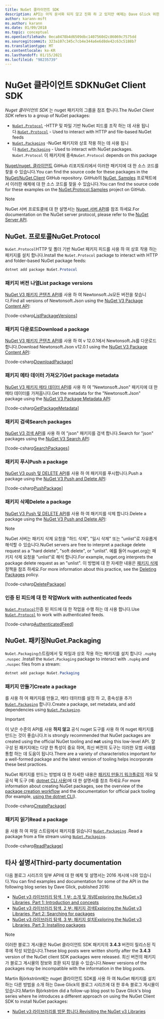 ```yaml
---
title: NuGet 클라이언트 SDK
description: API는 아직 문서화 되지 않고 진화 하 고 있지만 예제는 Dave Glick 위한 블로그에서 사용할 수 있습니다.
author: karann-msft
ms.author: karann
ms.date: 01/09/2018
ms.topic: conceptual
ms.openlocfilehash: 0eca8478b4d6509dbc1407560d2c86069c7575dd
ms.sourcegitcommit: 323a107c345c7cb4e344a6e6d8de42c63c5188b7
ms.translationtype: MT
ms.contentlocale: ko-KR
ms.lasthandoff: 01/15/2021
ms.locfileid: "98235739"
---
```

# <a name="nuget-client-sdk"></a><span data-ttu-id="cf4a2-103">NuGet 클라이언트 SDK</span><span class="sxs-lookup"><span data-stu-id="cf4a2-103">NuGet Client SDK</span></span>

<span data-ttu-id="cf4a2-104">*Nuget 클라이언트 SDK* 는 nuget 패키지의 그룹을 참조 합니다.</span><span class="sxs-lookup"><span data-stu-id="cf4a2-104">The *NuGet Client SDK* refers to a group of NuGet packages:</span></span>

* <span data-ttu-id="cf4a2-105">[`NuGet.Protocol`](https://www.nuget.org/packages/NuGet.Protocol) -HTTP 및 파일 기반 NuGet 피드를 조작 하는 데 사용 됩니다.</span><span class="sxs-lookup"><span data-stu-id="cf4a2-105">[`NuGet.Protocol`](https://www.nuget.org/packages/NuGet.Protocol) - Used to interact with HTTP and file-based NuGet feeds</span></span>
* <span data-ttu-id="cf4a2-106">[`NuGet.Packaging`](https://www.nuget.org/packages/NuGet.Packaging) -NuGet 패키지와 상호 작용 하는 데 사용 됩니다.</span><span class="sxs-lookup"><span data-stu-id="cf4a2-106">[`NuGet.Packaging`](https://www.nuget.org/packages/NuGet.Packaging) - Used to interact with NuGet packages.</span></span> <span data-ttu-id="cf4a2-107">`NuGet.Protocol` 이 패키지에 종속</span><span class="sxs-lookup"><span data-stu-id="cf4a2-107">`NuGet.Protocol` depends on this package</span></span>

<span data-ttu-id="cf4a2-108">[Nuget/nuget. 클라이언트](https://github.com/NuGet/NuGet.Client) GitHub 리포지토리에서 이러한 패키지에 대 한 소스 코드를 찾을 수 있습니다.</span><span class="sxs-lookup"><span data-stu-id="cf4a2-108">You can find the source code for these packages in the [NuGet/NuGet.Client](https://github.com/NuGet/NuGet.Client) GitHub repository.</span></span>
<span data-ttu-id="cf4a2-109">GitHub의 [NuGet. Samples](https://github.com/NuGet/Samples/tree/master/NuGetProtocolSamples) 프로젝트에서 이러한 예제에 대 한 소스 코드를 찾을 수 있습니다.</span><span class="sxs-lookup"><span data-stu-id="cf4a2-109">You can find the source code for these examples on the [NuGet.Protocol.Samples](https://github.com/NuGet/Samples/tree/master/NuGetProtocolSamples) project on GitHub.</span></span>

> [!Note]
> <span data-ttu-id="cf4a2-110">NuGet 서버 프로토콜에 대 한 설명서는 [Nuget 서버 API](~/api/overview.md)를 참조 하세요.</span><span class="sxs-lookup"><span data-stu-id="cf4a2-110">For documentation on the NuGet server protocol, please refer to the [NuGet Server API](~/api/overview.md).</span></span>

## <a name="nugetprotocol"></a><span data-ttu-id="cf4a2-111">NuGet. 프로토콜</span><span class="sxs-lookup"><span data-stu-id="cf4a2-111">NuGet.Protocol</span></span>

<span data-ttu-id="cf4a2-112">`NuGet.Protocol`HTTP 및 폴더 기반 NuGet 패키지 피드를 사용 하 여 상호 작용 하는 패키지를 설치 합니다.</span><span class="sxs-lookup"><span data-stu-id="cf4a2-112">Install the `NuGet.Protocol` package to interact with HTTP and folder-based NuGet package feeds:</span></span>

```ps1
dotnet add package NuGet.Protocol
```

### <a name="list-package-versions"></a><span data-ttu-id="cf4a2-113">패키지 버전 나열</span><span class="sxs-lookup"><span data-stu-id="cf4a2-113">List package versions</span></span>

<span data-ttu-id="cf4a2-114">[NuGet V3 패키지 콘텐츠 API](../api/package-base-address-resource.md#enumerate-package-versions)를 사용 하 여 Newtonsoft.Js모든 버전을 찾습니다.</span><span class="sxs-lookup"><span data-stu-id="cf4a2-114">Find all versions of Newtonsoft.Json using the [NuGet V3 Package Content API](../api/package-base-address-resource.md#enumerate-package-versions):</span></span>

[!code-csharp[ListPackageVersions](~/../nuget-samples/NuGetProtocolSamples/Program.cs?name=ListPackageVersions)]

### <a name="download-a-package"></a><span data-ttu-id="cf4a2-115">패키지 다운로드</span><span class="sxs-lookup"><span data-stu-id="cf4a2-115">Download a package</span></span>

<span data-ttu-id="cf4a2-116">[NuGet V3 패키지 콘텐츠 API](../api/package-base-address-resource.md)를 사용 하 여 v 12.0.1에서 Newtonsoft.Js를 다운로드 합니다.</span><span class="sxs-lookup"><span data-stu-id="cf4a2-116">Download Newtonsoft.Json v12.0.1 using the [NuGet V3 Package Content API](../api/package-base-address-resource.md):</span></span>

[!code-csharp[DownloadPackage](~/../nuget-samples/NuGetProtocolSamples/Program.cs?name=DownloadPackage)]

### <a name="get-package-metadata"></a><span data-ttu-id="cf4a2-117">패키지 메타 데이터 가져오기</span><span class="sxs-lookup"><span data-stu-id="cf4a2-117">Get package metadata</span></span>

<span data-ttu-id="cf4a2-118">[NuGet V3 패키지 메타 데이터 API](../api/registration-base-url-resource.md)를 사용 하 여 "Newtonsoft.Json" 패키지에 대 한 메타 데이터를 가져옵니다.</span><span class="sxs-lookup"><span data-stu-id="cf4a2-118">Get the metadata for the "Newtonsoft.Json" package using the [NuGet V3 Package Metadata API](../api/registration-base-url-resource.md):</span></span>

[!code-csharp[GetPackageMetadata](~/../nuget-samples/NuGetProtocolSamples/Program.cs?name=GetPackageMetadata)]

### <a name="search-packages"></a><span data-ttu-id="cf4a2-119">패키지 검색</span><span class="sxs-lookup"><span data-stu-id="cf4a2-119">Search packages</span></span>

<span data-ttu-id="cf4a2-120">[NuGet V3 검색 API](../api/search-query-service-resource.md)를 사용 하 여 "json" 패키지를 검색 합니다.</span><span class="sxs-lookup"><span data-stu-id="cf4a2-120">Search for "json" packages using the [NuGet V3 Search API](../api/search-query-service-resource.md):</span></span>

[!code-csharp[SearchPackages](~/../nuget-samples/NuGetProtocolSamples/Program.cs?name=SearchPackages)]

### <a name="push-a-package"></a><span data-ttu-id="cf4a2-121">패키지 푸시</span><span class="sxs-lookup"><span data-stu-id="cf4a2-121">Push a package</span></span>

<span data-ttu-id="cf4a2-122">[NuGet V3 push 및 DELETE API](../api/package-publish-resource.md)를 사용 하 여 패키지를 푸시합니다.</span><span class="sxs-lookup"><span data-stu-id="cf4a2-122">Push a package using the [NuGet V3 Push and Delete API](../api/package-publish-resource.md):</span></span>

[!code-csharp[PushPackage](~/../nuget-samples/NuGetProtocolSamples/Program.cs?name=PushPackage)]

### <a name="delete-a-package"></a><span data-ttu-id="cf4a2-123">패키지 삭제</span><span class="sxs-lookup"><span data-stu-id="cf4a2-123">Delete a package</span></span>

<span data-ttu-id="cf4a2-124">[NuGet V3 Push 및 DELETE API](../api/package-publish-resource.md)를 사용 하 여 패키지를 삭제 합니다.</span><span class="sxs-lookup"><span data-stu-id="cf4a2-124">Delete a package using the [NuGet V3 Push and Delete API](../api/package-publish-resource.md):</span></span>

> [!Note]
> <span data-ttu-id="cf4a2-125">NuGet 서버는 패키지 삭제 요청을 "하드 삭제", "일시 삭제" 또는 "unlist"로 자유롭게 해석할 수 있습니다.</span><span class="sxs-lookup"><span data-stu-id="cf4a2-125">NuGet servers are free to interpret a package delete request as a "hard delete", "soft delete", or "unlist".</span></span>
> <span data-ttu-id="cf4a2-126">예를 들어 nuget.org는 패키지 삭제 요청을 "unlist"로 해석 합니다.</span><span class="sxs-lookup"><span data-stu-id="cf4a2-126">For example, nuget.org interprets the package delete request as an "unlist".</span></span> <span data-ttu-id="cf4a2-127">이 방법에 대 한 자세한 내용은 [패키지 삭제](../nuget-org/policies/deleting-packages.md) 정책을 참조 하세요.</span><span class="sxs-lookup"><span data-stu-id="cf4a2-127">For more information about this practice, see the [Deleting Packages](../nuget-org/policies/deleting-packages.md) policy.</span></span>

[!code-csharp[DeletePackage](~/../nuget-samples/NuGetProtocolSamples/Program.cs?name=DeletePackage)]

### <a name="work-with-authenticated-feeds"></a><span data-ttu-id="cf4a2-128">인증 된 피드에 대 한 작업</span><span class="sxs-lookup"><span data-stu-id="cf4a2-128">Work with authenticated feeds</span></span>

<span data-ttu-id="cf4a2-129">[`NuGet.Protocol`](https://www.nuget.org/packages/NuGet.Protocol)인증 된 피드에 대 한 작업을 수행 하는 데 사용 합니다.</span><span class="sxs-lookup"><span data-stu-id="cf4a2-129">Use [`NuGet.Protocol`](https://www.nuget.org/packages/NuGet.Protocol) to work with authenticated feeds.</span></span>

[!code-csharp[AuthenticatedFeed](~/../nuget-samples/NuGetProtocolSamples/Program.cs?name=AuthenticatedFeed)]

## <a name="nugetpackaging"></a><span data-ttu-id="cf4a2-130">NuGet. 패키징</span><span class="sxs-lookup"><span data-stu-id="cf4a2-130">NuGet.Packaging</span></span>

<span data-ttu-id="cf4a2-131">`NuGet.Packaging`스트림에서 및 파일과 상호 작용 하는 패키지를 설치 합니다 `.nupkg` `.nuspec` .</span><span class="sxs-lookup"><span data-stu-id="cf4a2-131">Install the `NuGet.Packaging` package to interact with `.nupkg` and `.nuspec` files from a stream:</span></span>

```ps1
dotnet add package NuGet.Packaging
```

### <a name="create-a-package"></a><span data-ttu-id="cf4a2-132">패키지 만들기</span><span class="sxs-lookup"><span data-stu-id="cf4a2-132">Create a package</span></span>

<span data-ttu-id="cf4a2-133">를 사용 하 여 패키지를 만들고, 메타 데이터를 설정 하 고, 종속성을 추가 [`NuGet.Packaging`](https://www.nuget.org/packages/NuGet.Packaging) 합니다.</span><span class="sxs-lookup"><span data-stu-id="cf4a2-133">Create a package, set metadata, and add dependencies using [`NuGet.Packaging`](https://www.nuget.org/packages/NuGet.Packaging).</span></span>

> [!IMPORTANT]
> <span data-ttu-id="cf4a2-134">이 낮은 수준의 API를 사용 **하지 않고** 공식 nuget 도구를 사용 하 여 nuget 패키지를 만드는 것이 좋습니다.</span><span class="sxs-lookup"><span data-stu-id="cf4a2-134">It is strongly recommended that NuGet packages are created using the official NuGet tooling and **not** using this low-level API.</span></span> <span data-ttu-id="cf4a2-135">잘 구성 된 패키지에는 다양 한 특성이 중요 하며, 최신 버전의 도구는 이러한 모범 사례를 통합 하는 데 도움이 됩니다.</span><span class="sxs-lookup"><span data-stu-id="cf4a2-135">There are a variety of characteristics important for a well-formed package and the latest version of tooling helps incorporate these best practices.</span></span>
> 
> <span data-ttu-id="cf4a2-136">NuGet 패키지를 만드는 방법에 대 한 자세한 내용은 [패키지 만들기 워크플로의](../create-packages/overview-and-workflow.md) 개요 및 공식 팩 도구 (예: [dotnet CLI 사용](../create-packages/creating-a-package-dotnet-cli.md))에 대 한 설명서를 참조 하세요.</span><span class="sxs-lookup"><span data-stu-id="cf4a2-136">For more information about creating NuGet packages, see the overview of the [package creation workflow](../create-packages/overview-and-workflow.md) and the documentation for official pack tooling (for example, [using the dotnet CLI](../create-packages/creating-a-package-dotnet-cli.md)).</span></span>

[!code-csharp[CreatePackage](~/../nuget-samples/NuGetProtocolSamples/Program.cs?name=CreatePackage)]

### <a name="read-a-package"></a><span data-ttu-id="cf4a2-137">패키지 읽기</span><span class="sxs-lookup"><span data-stu-id="cf4a2-137">Read a package</span></span>

<span data-ttu-id="cf4a2-138">을 사용 하 여 파일 스트림에서 패키지를 읽습니다 [`NuGet.Packaging`](https://www.nuget.org/packages/NuGet.Packaging) .</span><span class="sxs-lookup"><span data-stu-id="cf4a2-138">Read a package from a file stream using [`NuGet.Packaging`](https://www.nuget.org/packages/NuGet.Packaging).</span></span>

[!code-csharp[ReadPackage](~/../nuget-samples/NuGetProtocolSamples/Program.cs?name=ReadPackage)]

## <a name="third-party-documentation"></a><span data-ttu-id="cf4a2-139">타사 설명서</span><span class="sxs-lookup"><span data-stu-id="cf4a2-139">Third-party documentation</span></span>

<span data-ttu-id="cf4a2-140">다음 블로그 시리즈의 일부 API에 대 한 예제 및 설명서는 2016 게시에 나와 있습니다.</span><span class="sxs-lookup"><span data-stu-id="cf4a2-140">You can find examples and documentation for some of the API in the following blog series by Dave Glick, published 2016:</span></span>

- [<span data-ttu-id="cf4a2-141">NuGet v3 라이브러리 탐색, 1 부: 소개 및 개념</span><span class="sxs-lookup"><span data-stu-id="cf4a2-141">Exploring the NuGet v3 Libraries, Part 1: Introduction and concepts</span></span>](http://daveaglick.com/posts/exploring-the-nuget-v3-libraries-part-1)
- [<span data-ttu-id="cf4a2-142">NuGet v3 라이브러리 탐색, 2 부: 패키지 검색</span><span class="sxs-lookup"><span data-stu-id="cf4a2-142">Exploring the NuGet v3 Libraries, Part 2: Searching for packages</span></span>](http://daveaglick.com/posts/exploring-the-nuget-v3-libraries-part-2)
- [<span data-ttu-id="cf4a2-143">NuGet v3 라이브러리 탐색, 3 부: 패키지 설치</span><span class="sxs-lookup"><span data-stu-id="cf4a2-143">Exploring the NuGet v3 Libraries, Part 3: Installing packages</span></span>](http://daveaglick.com/posts/exploring-the-nuget-v3-libraries-part-3)

> [!Note]
> <span data-ttu-id="cf4a2-144">이러한 블로그 게시물은 NuGet 클라이언트 SDK 패키지의 **3.4.3** 버전이 릴리스된 직후에 작성 되었습니다.</span><span class="sxs-lookup"><span data-stu-id="cf4a2-144">These blog posts were written shortly after the **3.4.3** version of the NuGet client SDK packages were released.</span></span>
> <span data-ttu-id="cf4a2-145">최신 버전의 패키지가 블로그 게시물의 정보와 호환 되지 않을 수 있습니다.</span><span class="sxs-lookup"><span data-stu-id="cf4a2-145">Newer versions of the packages may be incompatible with the information in the blog posts.</span></span>

<span data-ttu-id="cf4a2-146">Martin Björkström에는 nuget 클라이언트 SDK를 사용 하 여 NuGet 패키지를 설치 하는 다른 방법을 소개 하는 Dave Glick의 블로그 시리즈에 대 한 후속 블로그 게시물이 있습니다.</span><span class="sxs-lookup"><span data-stu-id="cf4a2-146">Martin Björkström did a follow-up blog post to Dave Glick's blog series where he introduces a different approach on using the NuGet Client SDK to install NuGet packages:</span></span>

- [<span data-ttu-id="cf4a2-147">NuGet v3 라이브러리를 방문 합니다.</span><span class="sxs-lookup"><span data-stu-id="cf4a2-147">Revisiting the NuGet v3 Libraries</span></span>](https://martinbjorkstrom.com/posts/2018-09-19-revisiting-nuget-client-libraries)
